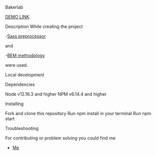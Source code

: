 Bakerlab

  [DEMO LINK](https://GoDfreE25.github.io/layout_creativeBakery/).

Description
While creating the project

-[Sass preprocessor](https://sass-lang.com)

and

-[BEM methodology](https://en.bem.info/methodology/)

were used.


Local development

Dependencies

Node v12.16.3 and higher
NPM v6.14.4 and higher

Installing

Fork and clone this repository
Run npm install in your terminal
Run npm start

Troubleshooting

For contributing or problem solving you could find me

- [Me](https://github.com/GoDfreE25)
